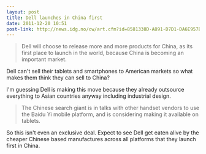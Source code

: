 ```yaml
---
layout: post
title: Dell launches in China first
date: 2011-12-20 10:51
post-link: http://news.idg.no/cw/art.cfm?id=8581338D-A891-D7D1-DA6E957BB7E3E2A9
---
```


> Dell will choose to release more and more products for China, as its first place to launch in the world, because China is becoming an important market.

Dell can't sell their tablets and smartphones to American markets so what makes them think they can sell to China?

I'm guessing Dell is making this move because they already outsource everything to Asian countries anyway including industrial design.

> The Chinese search giant is in talks with other handset vendors to use the Baidu Yi mobile platform, and is considering making it available on tablets.

So this isn't even an exclusive deal.  Expect to see Dell get eaten alive by the cheaper Chinese based manufactures across all platforms that they launch first in China.

